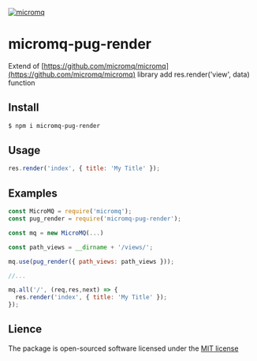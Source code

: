 [![micromq](https://img.shields.io/npm/v/micromq-pug-render.svg?style=flat-square)](https://www.npmjs.com/package/micromq-pug-render/)

# micromq-pug-render

Extend of [https://github.com/micromq/micromq](https://github.com/micromq/micromq) library add res.render('view', data) function

## Install

```sh
$ npm i micromq-pug-render
```

## Usage
```js
res.render('index', { title: 'My Title' });
```

## Examples

```js
const MicroMQ = require('micromq');
const pug_render = require('micromq-pug-render');

const mq = new MicroMQ(...)

const path_views = __dirname + '/views/';

mq.use(pug_render({ path_views: path_views }));

//...

mq.all('/', (req,res,next) => {
  res.render('index', { title: 'My Title' });
});

```

## Lience

The package is open-sourced software licensed under the [MIT license](https://opensource.org/licenses/MIT)

